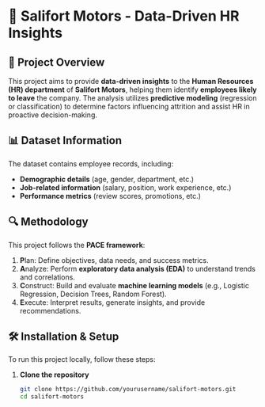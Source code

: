 # 🚀 Salifort Motors - Data-Driven HR Insights

## 📌 Project Overview
This project aims to provide **data-driven insights** to the **Human Resources (HR) department** of **Salifort Motors**, helping them identify **employees likely to leave** the company. The analysis utilizes **predictive modeling** (regression or classification) to determine factors influencing attrition and assist HR in proactive decision-making.

## 📊 Dataset Information
The dataset contains employee records, including:
- **Demographic details** (age, gender, department, etc.)
- **Job-related information** (salary, position, work experience, etc.)
- **Performance metrics** (review scores, promotions, etc.)

## 🔍 Methodology
This project follows the **PACE framework**:
1. **P**lan: Define objectives, data needs, and success metrics.
2. **A**nalyze: Perform **exploratory data analysis (EDA)** to understand trends and correlations.
3. **C**onstruct: Build and evaluate **machine learning models** (e.g., Logistic Regression, Decision Trees, Random Forest).
4. **E**xecute: Interpret results, generate insights, and provide recommendations.

## 🛠️ Installation & Setup
To run this project locally, follow these steps:

1. **Clone the repository**
   ```bash
   git clone https://github.com/yourusername/salifort-motors.git
   cd salifort-motors
